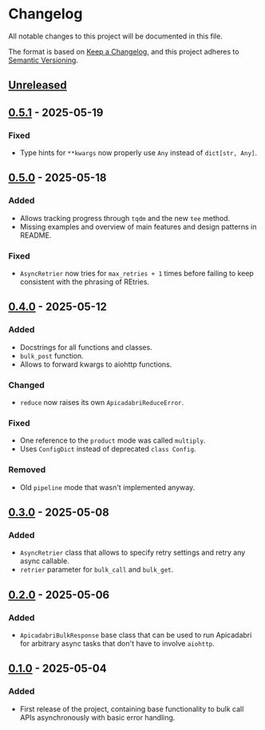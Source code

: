 # Changelog

All notable changes to this project will be documented in this file.

The format is based on [Keep a Changelog](https://keepachangelog.com/en/1.1.0/),
and this project adheres to [Semantic Versioning](https://semver.org/spec/v2.0.0.html).

## [Unreleased]

## [0.5.1] - 2025-05-19

### Fixed

- Type hints for `**kwargs` now properly use `Any` instead of `dict[str, Any]`.

## [0.5.0] - 2025-05-18

### Added

- Allows tracking progress through `tqdm` and the new `tee` method.
- Missing examples and overview of main features and design patterns in README.

### Fixed

- `AsyncRetrier` now tries for `max_retries + 1` times before failing to keep consistent with the phrasing of REtries.

## [0.4.0] - 2025-05-12

### Added

- Docstrings for all functions and classes.
- `bulk_post` function.
- Allows to forward kwargs to aiohttp functions.

### Changed

- `reduce` now raises its own `ApicadabriReduceError`.

### Fixed

- One reference to the `product` mode was called `multiply`.
- Uses `ConfigDict` instead of deprecated `class Config`.

### Removed

- Old `pipeline` mode that wasn't implemented anyway.

## [0.3.0] - 2025-05-08

### Added

- `AsyncRetrier` class that allows to specify retry settings and retry any async callable.
- `retrier` parameter for `bulk_call` and `bulk_get`.

## [0.2.0] - 2025-05-06

### Added

- `ApicadabriBulkResponse` base class that can be used to run Apicadabri for arbitrary async tasks that don't have to involve `aiohttp`.

## [0.1.0] - 2025-05-04

### Added

- First release of the project, containing base functionality to bulk call APIs asynchronously with basic error handling.

[Unreleased]: https://github.com/CSchoel/apicadabri/compare/v0.5.1...HEAD
[0.5.1]: https://github.com/CSchoel/apicadabri/compare/v0.5.0...v0.5.1
[0.5.0]: https://github.com/CSchoel/apicadabri/compare/v0.4.0...v0.5.0
[0.4.0]: https://github.com/CSchoel/apicadabri/compare/v0.3.0...v0.4.0
[0.3.0]: https://github.com/CSchoel/apicadabri/compare/v0.2.0...v0.3.0
[0.2.0]: https://github.com/CSchoel/apicadabri/compare/v0.1.0...v0.2.0
[0.1.0]: https://github.com/CSchoel/apicadabri/releases/tag/v0.1.0
